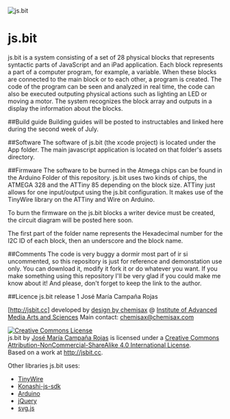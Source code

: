 ![js.bit](http://jsbit.cc/github/jsbit.github.header.jpg)

# js.bit

js.bit is a system consisting of a set of 28 physical blocks that represents syntactic parts of JavaScript and an iPad application. Each block represents a part of a computer program, for example, a variable. When these blocks are connected to the main block or to each other, a program is created. The code of the program can be seen and analyzed in real time, the code can also be executed outputing physical actions such as lighting an LED or moving a motor. The system recognizes the block array and outputs in a display the information about the blocks.

##Build guide
Building guides will be posted to instructables and linked here during the second week of July.

##Software
The software of js.bit (the xcode project) is located under the App folder.
The main javascript application is located on that folder's assets directory.

##Firmware
The software to be burned in the Atmega chips can be found in the Arduino Folder of this repository. js.bit uses two kinds of chips, the ATMEGA 328 and the ATTiny 85 depending on the block size. ATTiny just allows for one input/output using the js.bit configuration. It makes use of the TinyWire library on the ATTiny and Wire on Arduino.

To burn the firmware on the js.bit blocks a writer device must be created, the circuit diagram will be posted here soon.

The first part of the folder name represents the Hexadecimal number for the I2C ID of each block, then an underscore and the block name.

##Comments
The code is very buggy a dormir most part of ir si uncommented, so this repository is just for reference and demonstation use only.
You can download it, modify it fork it or do whatever you want.
If you make something using this repository I'll be very glad if you could make me know about it!
And please, don't forget to keep the link to the author.

##Licence
js.bit release 1
José María Campaña Rojas

[http://jsbit.cc]
developed by [design by chemisax](http://chemisax.com) @ [Institute of Advanced Media Arts and Sciences](http://iamas.ac.jp)
Main contact: [chemisax@chemisax.com](mailto:chemisax@chemisax.com?Subject=js.bit%20github%20contact%20fom)

<a rel="license" href="http://creativecommons.org/licenses/by-nc-sa/4.0/"><img alt="Creative Commons License" style="border-width:0" src="https://i.creativecommons.org/l/by-nc-sa/4.0/88x31.png" /></a><br /><span xmlns:dct="http://purl.org/dc/terms/" property="dct:title">js.bit</span> by <a xmlns:cc="http://creativecommons.org/ns#" href="http://chemisax.com" property="cc:attributionName" rel="cc:attributionURL">José María Campaña Rojas</a> is licensed under a <a rel="license" href="http://creativecommons.org/licenses/by-nc-sa/4.0/">Creative Commons Attribution-NonCommercial-ShareAlike 4.0 International License</a>.<br />Based on a work at <a xmlns:dct="http://purl.org/dc/terms/" href="http://jsbit.cc" rel="dct:source">http://jsbit.cc</a>.

Other libraries js.bit uses:
* [TinyWire](https://github.com/rambo/TinyWire)
* [Konashi-js-sdk](https://github.com/YUKAI/konashi-js-sdk)
* [Arduino](http://www.arduino.cc) 
* [jQuery](https://jquery.com)
* [svg.js](https://github.com/wout/svg.js)

